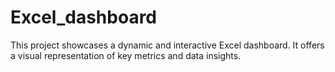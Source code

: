 # Excel_dashboard
This project showcases a dynamic and interactive Excel dashboard. It offers a visual representation of key metrics and data insights.



